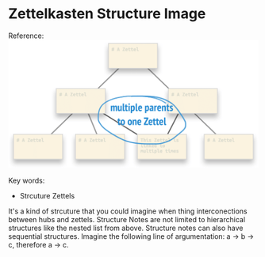 # Zettelkasten Structure Image

Reference: ![Zettelkasten Image](../../archive/20200703153325_semilattice.png)

Key words:
- Strcuture Zettels

It's a kind of strcuture that you could imagine when thing interconections between hubs and zettels. Structure Notes are not limited to hierarchical structures like the nested list from above. Structure notes can also have sequential structures. Imagine the following line of argumentation: a -> b -> c, therefore a -> c. 